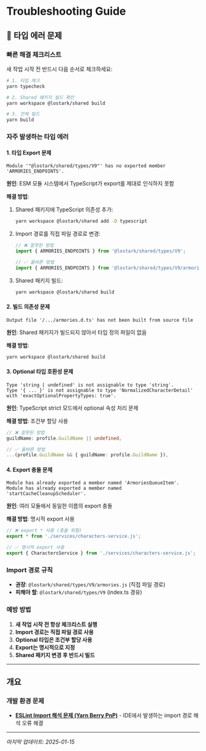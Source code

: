 # Troubleshooting Guide

<!-- @cursor-change: 2025-01-27, v1.0.1, 타입 에러 트러블슈팅 추가 -->

## 🚨 **타입 에러 문제**

### **빠른 해결 체크리스트**

새 작업 시작 전 반드시 다음 순서로 체크하세요:

```bash
# 1. 타입 체크
yarn typecheck

# 2. Shared 패키지 빌드 확인
yarn workspace @lostark/shared build

# 3. 전체 빌드
yarn build
```

### **자주 발생하는 타입 에러**

#### **1. 타입 Export 문제**

```
Module '"@lostark/shared/types/V9"' has no exported member 'ARMORIES_ENDPOINTS'.
```

**원인**: ESM 모듈 시스템에서 TypeScript가 export를 제대로 인식하지 못함

**해결 방법**:

1. Shared 패키지에 TypeScript 의존성 추가:

   ```bash
   yarn workspace @lostark/shared add -D typescript
   ```

2. Import 경로를 직접 파일 경로로 변경:

   ```typescript
   // ❌ 잘못된 방법
   import { ARMORIES_ENDPOINTS } from '@lostark/shared/types/V9';

   // ✅ 올바른 방법
   import { ARMORIES_ENDPOINTS } from '@lostark/shared/types/V9/armories.js';
   ```

3. Shared 패키지 빌드:
   ```bash
   yarn workspace @lostark/shared build
   ```

#### **2. 빌드 의존성 문제**

```
Output file '/.../armories.d.ts' has not been built from source file
```

**원인**: Shared 패키지가 빌드되지 않아서 타입 정의 파일이 없음

**해결 방법**:

```bash
yarn workspace @lostark/shared build
```

#### **3. Optional 타입 호환성 문제**

```
Type 'string | undefined' is not assignable to type 'string'.
Type '{ ... }' is not assignable to type 'NormalizedCharacterDetail' with 'exactOptionalPropertyTypes: true'.
```

**원인**: TypeScript strict 모드에서 optional 속성 처리 문제

**해결 방법**: 조건부 할당 사용

```typescript
// ❌ 잘못된 방법
guildName: profile.GuildName || undefined,

// ✅ 올바른 방법
...(profile.GuildName && { guildName: profile.GuildName }),
```

#### **4. Export 충돌 문제**

```
Module has already exported a member named 'ArmoriesQueueItem'.
Module has already exported a member named 'startCacheCleanupScheduler'.
```

**원인**: 여러 모듈에서 동일한 이름의 export 충돌

**해결 방법**: 명시적 export 사용

```typescript
// ❌ export * 사용 (충돌 위험)
export * from './services/characters-service.js';

// ✅ 명시적 export 사용
export { CharactersService } from './services/characters-service.js';
```

### **Import 경로 규칙**

- **권장**: `@lostark/shared/types/V9/armories.js` (직접 파일 경로)
- **피해야 할**: `@lostark/shared/types/V9` (index.ts 경유)

### **예방 방법**

1. **새 작업 시작 전 항상 체크리스트 실행**
2. **Import 경로는 직접 파일 경로 사용**
3. **Optional 타입은 조건부 할당 사용**
4. **Export는 명시적으로 지정**
5. **Shared 패키지 변경 후 반드시 빌드**

---

## 개요

### 개발 환경 문제

- [**ESLint Import 해석 문제 (Yarn Berry PnP)**](./eslint-pnp-issue.md) -
  IDE에서 발생하는 import 경로 해석 오류 해결

---

_마지막 업데이트: 2025-01-15_
